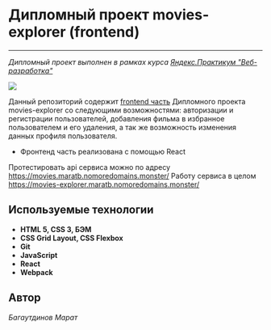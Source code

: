 # Дипломный проект movies-explorer (frontend)

---

_Дипломный проект выполнен в рамках курса [Яндекс.Практикум "Веб-разработка"](https://praktikum.yandex.ru/web)_

[![](https://telegram.fra1.digitaloceanspaces.com/channels/cppdevjob/68_2020_05_26_1.jpg)](https://praktikum.yandex.ru/web/)

Данный репозиторий содержит [frontend часть](https://movies-explorer.maratb.nomoredomains.monster/) Дипломного проекта movies-explorer со следующими возможностями: авторизации и регистрации пользователей, добавления фильма в избранное пользователем и его удаления, а так же возможность изменения данных профиля пользователя.

- Фронтенд часть реализована с помощью React

Протестировать api сервиса можно по адресу https://movies.maratb.nomoredomains.monster/
Работу сервиса в целом https://movies-explorer.maratb.nomoredomains.monster/

## Используемые технологии

- **HTML 5, CSS 3, БЭМ**
- **CSS Grid Layout, CSS Flexbox**
- **Git**
- **JavaScript**
- **React**
- **Webpack**

## Автор

_Багаутдинов Марат_
